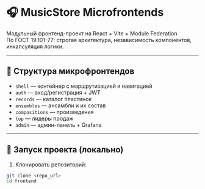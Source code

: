 # 🎧 MusicStore Microfrontends

Модульный фронтенд-проект на React + Vite + Module Federation  
По ГОСТ 19.101-77: строгая архитектура, независимость компонентов, инкапсуляция логики.

---

## 🧱 Структура микрофронтендов

- `shell` — контейнер с маршрутизацией и навигацией
- `auth` — вход/регистрация + JWT
- `records` — каталог пластинок
- `ensembles` — ансамбли и их состав
- `compositions` — произведения
- `top` — лидеры продаж
- `admin` — админ-панель + Grafana

---

## 🚀 Запуск проекта (локально)

1. Клонировать репозиторий:

```bash
git clone <repo_url>
cd frontend
